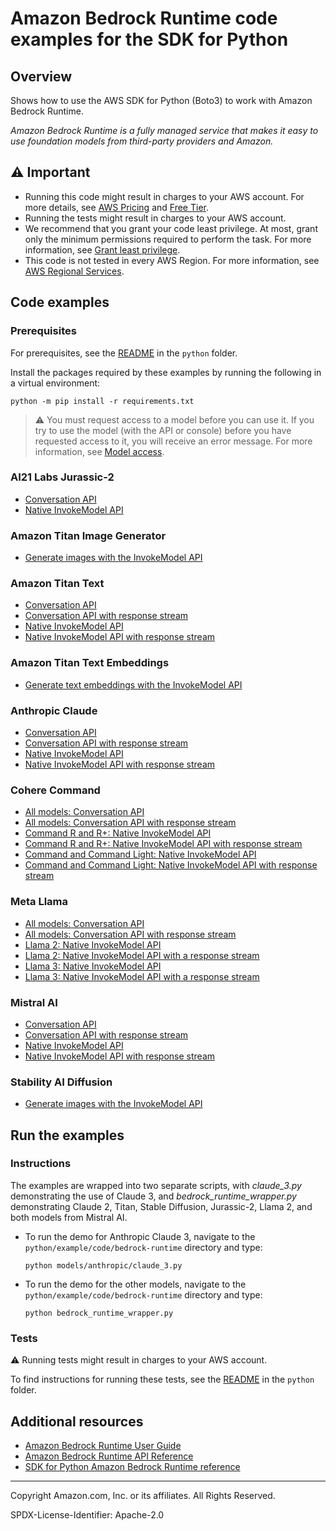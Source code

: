 # Amazon Bedrock Runtime code examples for the SDK for Python

## Overview

Shows how to use the AWS SDK for Python (Boto3) to work with Amazon Bedrock Runtime.

<!--custom.overview.start-->
<!--custom.overview.end-->

_Amazon Bedrock Runtime is a fully managed service that makes it easy to use foundation models from third-party providers and Amazon._

## ⚠ Important

* Running this code might result in charges to your AWS account. For more details, see [AWS Pricing](https://aws.amazon.com/pricing/) and [Free Tier](https://aws.amazon.com/free/).
* Running the tests might result in charges to your AWS account.
* We recommend that you grant your code least privilege. At most, grant only the minimum permissions required to perform the task. For more information, see [Grant least privilege](https://docs.aws.amazon.com/IAM/latest/UserGuide/best-practices.html#grant-least-privilege).
* This code is not tested in every AWS Region. For more information, see [AWS Regional Services](https://aws.amazon.com/about-aws/global-infrastructure/regional-product-services).

<!--custom.important.start-->
<!--custom.important.end-->

## Code examples

### Prerequisites

For prerequisites, see the [README](../../README.md#Prerequisites) in the `python` folder.

Install the packages required by these examples by running the following in a virtual environment:

```
python -m pip install -r requirements.txt
```

<!--custom.prerequisites.start-->

> ⚠ You must request access to a model before you can use it. If you try to use the model (with the API or console)
> before you have requested access to it, you will receive an error message. For more information,
> see [Model access](https://docs.aws.amazon.com/bedrock/latest/userguide/model-access.html).
>
<!--custom.prerequisites.end-->
### AI21 Labs Jurassic-2

- [Conversation API](models/ai21_labs_jurassic2/converse.py#L4)
- [Native InvokeModel API](models/ai21_labs_jurassic2/invoke_model.py#L4)

### Amazon Titan Image Generator

- [Generate images with the InvokeModel API](models/amazon_titan_image_generator/invoke_model.py#L4)

### Amazon Titan Text

- [Conversation API](models/amazon_titan_text/converse.py#L4)
- [Conversation API with response stream](models/amazon_titan_text/converse_stream.py#L4)
- [Native InvokeModel API](models/amazon_titan_text/invoke_model.py#L4)
- [Native InvokeModel API with response stream](models/amazon_titan_text/invoke_model_with_response_stream.py#L4)

### Amazon Titan Text Embeddings

- [Generate text embeddings with the InvokeModel API](models/amazon_titan_text_embeddings/invoke_model.py#L4)

### Anthropic Claude

- [Conversation API](models/anthropic_claude/converse.py#L4)
- [Conversation API with response stream](models/anthropic_claude/converse_stream.py#L4)
- [Native InvokeModel API](models/anthropic_claude/invoke_model.py#L4)
- [Native InvokeModel API with response stream](models/anthropic_claude/invoke_model_with_response_stream.py#L4)

### Cohere Command

- [All models: Conversation API](models/cohere_command/converse.py#L4)
- [All models: Conversation API with response stream](models/cohere_command/converse_stream.py#L4)
- [Command R and R+: Native InvokeModel API](models/cohere_command/command_r_invoke_model.py#L4)
- [Command R and R+: Native InvokeModel API with response stream](models/cohere_command/command_r_invoke_model_with_response_stream.py#L4)
- [Command and Command Light: Native InvokeModel API](models/cohere_command/command_invoke_model.py#L4)
- [Command and Command Light: Native InvokeModel API with response stream](models/cohere_command/command_invoke_model_with_response_stream.py#L4)

### Meta Llama

- [All models: Conversation API](models/meta_llama/converse.py#L4)
- [All models: Conversation API with response stream](models/meta_llama/converse_stream.py#L4)
- [Llama 2: Native InvokeModel API](models/meta_llama/llama2_invoke_model.py#L4)
- [Llama 2: Native InvokeModel API with a response stream](models/meta_llama/llama2_invoke_model_with_response_stream.py#L4)
- [Llama 3: Native InvokeModel API](models/meta_llama/llama3_invoke_model.py#L4)
- [Llama 3: Native InvokeModel API with a response stream](models/meta_llama/llama3_invoke_model_with_response_stream.py#L4)

### Mistral AI

- [Conversation API](models/mistral_ai/converse.py#L4)
- [Conversation API with response stream](models/mistral_ai/converse_stream.py#L4)
- [Native InvokeModel API](models/mistral_ai/invoke_model.py#L4)
- [Native InvokeModel API with response stream](models/mistral_ai/invoke_model_with_response_stream.py#L4)

### Stability AI Diffusion

- [Generate images with the InvokeModel API](models/stability_ai/invoke_model.py#L4)


<!--custom.examples.start-->
<!--custom.examples.end-->

## Run the examples

### Instructions


<!--custom.instructions.start-->
The examples are wrapped into two separate scripts, with *claude_3.py* demonstrating the use of Claude 3, and
*bedrock_runtime_wrapper.py* demonstrating Claude 2, Titan, Stable Diffusion, Jurassic-2, Llama 2, and both models from
Mistral AI.

- To run the demo for Anthropic Claude 3, navigate to the `python/example/code/bedrock-runtime` directory and type:
  ```commandline
  python models/anthropic/claude_3.py
  ```

- To run the demo for the other models, navigate to the `python/example/code/bedrock-runtime` directory and type:
  ```commandline
  python bedrock_runtime_wrapper.py
  ```

<!--custom.instructions.end-->



### Tests

⚠ Running tests might result in charges to your AWS account.


To find instructions for running these tests, see the [README](../../README.md#Tests)
in the `python` folder.



<!--custom.tests.start-->
<!--custom.tests.end-->

## Additional resources

- [Amazon Bedrock Runtime User Guide](https://docs.aws.amazon.com/bedrock/latest/userguide/what-is-bedrock.html)
- [Amazon Bedrock Runtime API Reference](https://docs.aws.amazon.com/bedrock/latest/APIReference/welcome.html)
- [SDK for Python Amazon Bedrock Runtime reference](https://boto3.amazonaws.com/v1/documentation/api/latest/reference/services/bedrock-runtime.html)

<!--custom.resources.start-->
<!--custom.resources.end-->

---

Copyright Amazon.com, Inc. or its affiliates. All Rights Reserved.

SPDX-License-Identifier: Apache-2.0